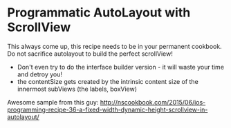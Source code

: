 # Programmatic AutoLayout with ScrollView

This always come up, this recipe needs to be in your permanent cookbook.
Do not sacrifice autolayout to build the perfect scrollView!

* Don't even try to do the interface builder version - it will waste your time and detroy you!
* the contentSize gets created by the intrinsic content size of the innermost subViews (the labels, boxView)

Awesome sample from this guy:
http://nscookbook.com/2015/06/ios-programming-recipe-36-a-fixed-width-dynamic-height-scrollview-in-autolayout/
